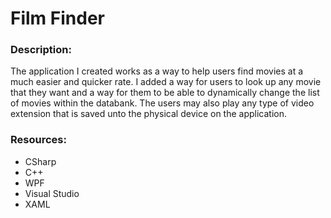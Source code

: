 # Film Finder

### Description:
The application I created works as a way to help users find movies at a much easier and quicker rate. 
I added a way for users to look up any movie that they want and a way for them to be able to dynamically
change the list of movies within the databank. The users may also play any type of video extension that is
saved unto the physical device on the application. 

### Resources:
* CSharp
* C++
* WPF
* Visual Studio
* XAML
